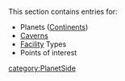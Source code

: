This section contains entries for:

- Planets ([Continents](Continent.md))
- [Caverns](Cavern.md)
- [Facility](Facility.md) Types
- Points of interest

[category:PlanetSide](category:PlanetSide.md)
